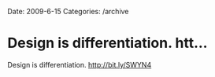 Date: 2009-6-15
Categories: /archive

# Design is differentiation. htt...

Design is differentiation. <a href="http://bit.ly/SWYN4" rel="nofollow">http://bit.ly/SWYN4</a>
